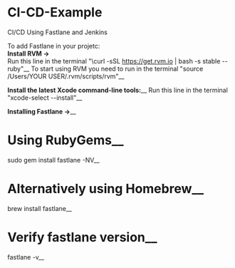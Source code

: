 # CI-CD-Example
CI/CD Using Fastlane and Jenkins

To add Fastlane in your projetc:<br />
**Install RVM ->**<br />
Run this line in the terminal "\curl -sSL https://get.rvm.io | bash -s stable --ruby"__
To start using RVM you need to run in the terminal "source /Users/YOUR USER/.rvm/scripts/rvm"__

**Install the latest Xcode command-line tools:**__
Run this line in the terminal "xcode-select --install"__


**Installing Fastlane ->**__
# Using RubyGems__
sudo gem install fastlane -NV__
# Alternatively using Homebrew__
brew install fastlane__
# Verify fastlane version__
fastlane -v__
